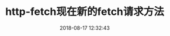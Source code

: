 ---
title: http-fetch现在新的fetch请求方法
date: 2018-08-17 12:32:43
tags: [Http]
description: http-fetch
---